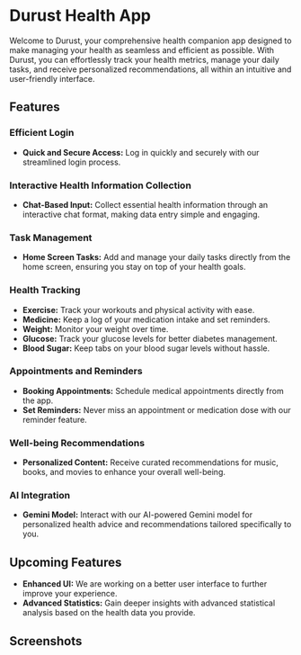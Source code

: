 # Durust Health App

Welcome to Durust, your comprehensive health companion app designed to make managing your health as seamless and efficient as possible. With Durust, you can effortlessly track your health metrics, manage your daily tasks, and receive personalized recommendations, all within an intuitive and user-friendly interface.

## Features

### Efficient Login
- **Quick and Secure Access:** Log in quickly and securely with our streamlined login process.

### Interactive Health Information Collection
- **Chat-Based Input:** Collect essential health information through an interactive chat format, making data entry simple and engaging.

### Task Management
- **Home Screen Tasks:** Add and manage your daily tasks directly from the home screen, ensuring you stay on top of your health goals.

### Health Tracking
- **Exercise:** Track your workouts and physical activity with ease.
- **Medicine:** Keep a log of your medication intake and set reminders.
- **Weight:** Monitor your weight over time.
- **Glucose:** Track your glucose levels for better diabetes management.
- **Blood Sugar:** Keep tabs on your blood sugar levels without hassle.

### Appointments and Reminders
- **Booking Appointments:** Schedule medical appointments directly from the app.
- **Set Reminders:** Never miss an appointment or medication dose with our reminder feature.

### Well-being Recommendations
- **Personalized Content:** Receive curated recommendations for music, books, and movies to enhance your overall well-being.

### AI Integration
- **Gemini Model:** Interact with our AI-powered Gemini model for personalized health advice and recommendations tailored specifically to you.

## Upcoming Features
- **Enhanced UI:** We are working on a better user interface to further improve your experience.
- **Advanced Statistics:** Gain deeper insights with advanced statistical analysis based on the health data you provide.

## Screenshots


